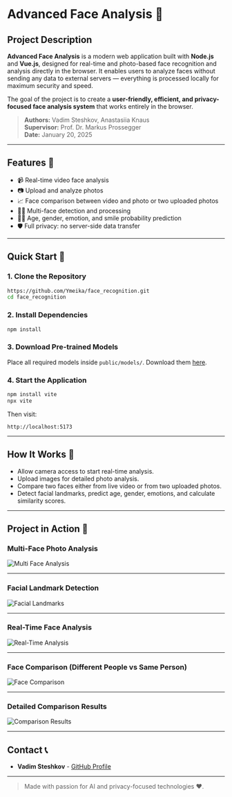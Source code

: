 # Advanced Face Analysis 🔮

## Project Description

**Advanced Face Analysis** is a modern web application built with **Node.js** and **Vue.js**, designed for real-time and photo-based face recognition and analysis directly in the browser. It enables users to analyze faces without sending any data to external servers — everything is processed locally for maximum security and speed.

The goal of the project is to create a **user-friendly, efficient, and privacy-focused face analysis system** that works entirely in the browser.

> **Authors:** Vadim Steshkov, Anastasiia Knaus  
> **Supervisor:** Prof. Dr. Markus Prossegger  
> **Date:** January 20, 2025

---

## Features 🚀

- 📹 Real-time video face analysis
- 📷 Upload and analyze photos
- 📈 Face comparison between video and photo or two uploaded photos
- 👩‍👧 Multi-face detection and processing
- 👩‍👨 Age, gender, emotion, and smile probability prediction
- 🛡️ Full privacy: no server-side data transfer

---

## Quick Start 🔄

### 1. Clone the Repository
```bash
https://github.com/Ymeika/face_recognition.git
cd face_recognition
```

### 2. Install Dependencies
```bash
npm install
```

### 3. Download Pre-trained Models
Place all required models inside `public/models/`. Download them [here](https://github.com/vladmandic/face-api).

### 4. Start the Application
```bash
npm install vite
npx vite
```

Then visit:
```
http://localhost:5173
```

---

## How It Works 🔢

- Allow camera access to start real-time analysis.
- Upload images for detailed photo analysis.
- Compare two faces either from live video or from two uploaded photos.
- Detect facial landmarks, predict age, gender, emotions, and calculate similarity scores.

---

## Project in Action 📸

### Multi-Face Photo Analysis
![Multi Face Analysis](./images/multiface_analysis.png)

---

### Facial Landmark Detection
![Facial Landmarks](./images/facial_landmarks.png)

---

### Real-Time Face Analysis
![Real-Time Analysis](./images/real_time_analysis.png)

---

### Face Comparison (Different People vs Same Person)
![Face Comparison](./images/face_comparison.png)

---

### Detailed Comparison Results
![Comparison Results](./images/comparison_results.png)

---

## Contact 📞

- **Vadim Steshkov** - [GitHub Profile](https://github.com/VadimSteshkov)

---

> Made with passion for AI and privacy-focused technologies ❤️.

